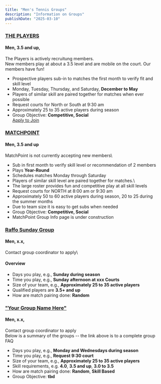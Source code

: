 ```yaml
---
title: "Men's Tennis Groups"
description: "Information on Groups"
publishDate: "2025-03-10"
---
```


### [THE PLAYERS](/page/groups/players/info)

#### **Men, 3.5 and up,**

The Players is actively recruitung members.\
New members play at about a 3.5 level and are mobile on the court. Our members have fun!

* Prospective players sub-in to matches the first month to verify fit and skill level
* Monday, Tuesday, Thursday, and Saturday, **December to May**
* Players of similar skill are paired together for matches when ever possible
* Request courts for North or South at 9:30 am
* Approximately  25 to 35 active players during season
* Group Objective: **Competitive, Social**\
  [Apply to Join](/page/groups/players/info)

### [MATCHPOINT]()

#### **Men, 3.5 and up**
MatchPoint is not currently accepting new members\

* Sub in first month to verify skill level or recommendation of 2 members
* Plays **Year-Round**
* Schedules matches Monday through Saturday
* Players of similar skill level are paired together for matches.\
* The large roster provides fun and competitive play at all skill levels
* Request courts for NORTH at 8:00 am or 9:30 am
* Approximately  50 to 60 active players during season, 20 to 25 during the summer months
* Due to team size it is easy to get subs when needed
* Group Objective: **Competitive, Social**
* MatchPoint Group Info page is under construction

### [Raffo Sunday Group](/page/groups/raffo/raffoinfo)

#### **Men, x.x,**

Contact group coordinator to apply\
#### Overview
* Days you play, e.g., **Sunday during season**
* Time you play, e.g., **Sunday afternoon at xxx Courts**
* Size of your team, e.g., **Approximately  25 to 35 active players**
* Qualified players are **3.5+ and up**
* How are match pairing done: **Random**


### ["Your Group Name Here"](/page/groups/newgroup/newgroupinfo)

#### **Men, x.x,**

Contact group coordinator to apply\
Below is a summary of the groups -- the link above is to a complete group FAQ
* Days you play, e.g., **Monday and Wednesdays during season**
* Time you play, e.g., **Request 9:30 court**
* Size of your team, e.g., **Approximately  25 to 35 active players**
* Skill requirements, e.g. **4.0**, **3.5 and up**, **3.0 to 3.5**
* How are match pairing done: **Random**, **Skill Based**
* Group Objective: **tbd**
